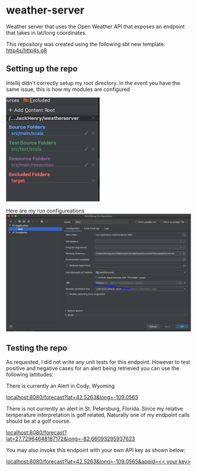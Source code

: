 # weather-server
Weather server that uses the Open Weather API that exposes an endpoint that takes in lat/long coordinates. 

This repository was created using the following sbt new template:
[http4s/http4s.g8 ](https://github.com/http4s/http4s.g8)

## Setting up the repo

Intellij didn't correctly setup my root directory. In the event you have the same issue, this is how my modules are configured 
 
![project structure](Documentation/projectstructure.png)

Here are my run configureations
![run config](Documentation/runconfig.png)


## Testing the repo

As requested, I did not write any unit tests for this endpoint. However to test positive and negative cases for an alert being retrieved you can use the following lattitudes:

There is currently an Alert in Cody, Wyoming

[localhost:8080/forecast?lat=42.5263&long=-109.0565]()

There is not currently an alert in St. Petersburg, Florida. Since my relative temperature interpretation is golf related, Naturally one of my endpoint calls should be at a golf course.

[localhost:8080/forecast?lat=27.72964648187172&long=-82.66093295937623]()

You may also invoke this endpoint with your own API key as shown below:

[localhost:8080/forecast?lat=42.5263&long=-109.0565&appid=<< your key>]()
